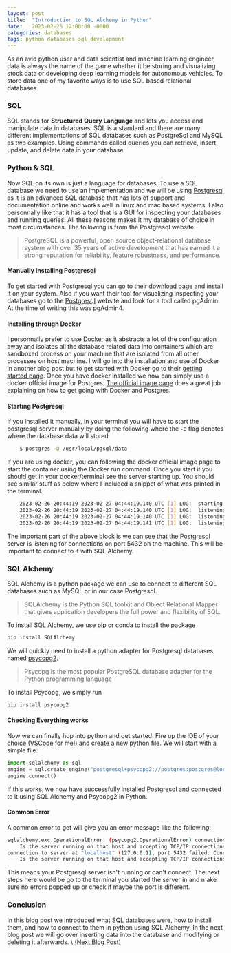 ```yaml
---
layout: post
title:  "Introduction to SQL Alchemy in Python"
date:   2023-02-26 12:00:00 -0000
categories: databases
tags: python databases sql development
---
```

As an avid python user and data scientist and machine learning engineer, data is always the name of
the game whether it be storing and visualizing stock data or developing deep learning models for
autonomous vehicles. To store data one of my favorite ways is to use SQL based relational databases.

### SQL

SQL stands for **Structured Query Language** and lets you access and manipulate data in databases.
SQL is a standard and there are many different implementations of SQL databases such as PostgreSql
and MySQL as two examples. Using commands called queries you can retrieve, insert, update, and
delete data in your database.

### Python & SQL

Now SQL on its own is just a language for databases. To use a SQL database we need to use an 
implementation and we will be using [Postgresql](https://www.postgresql.org/) as it is an advanced 
SQL database that has lots of support and documentation online and works well in linux and mac based 
systems. I also personnally like that it has a tool that is a GUI for inspecting your databases and 
running queries. All these reasons makes it my database of choice in most circumstances. The 
following is from the Postgresql website:

>PostgreSQL is a powerful, open source object-relational database system with over 35 years of active development that has earned it a strong reputation for reliability, feature robustness, and performance.

#### Manually Installing Postgresql
To get started with Postgresql you can go to their [download page](https://www.postgresql.org/download/)
and install it on your system. Also if you want their tool for visualizing inspecting your databases
go to the [Postgresql](https://www.postgresql.org/) website and look for a tool called pgAdmin. At 
the time of writing this was pgAdmin4.
#### Installing through Docker
I personnally prefer to use [Docker](https://www.docker.com/) as it abstracts a lot of the 
configuration away and isolates all the database related data into containers which are sandboxed
process on your machine that are isolated from all other processes on host machine. I will go into 
the installation and use of Docker in another blog post but to get started with Docker go to their 
[getting started page](https://docs.docker.com/get-started/). Once you have docker installed we now
can simply use a docker official image for Postgres. 
[The official image page](https://hub.docker.com/_/postgres) does a great job explaining on how to 
get going with Docker and Postgres.
#### Starting Postgresql
If you installed it manually, in your terminal you will have to start the postgresql server manually
by doing the following where the ``-D`` flag denotes where the database data will stored.
``` bash
    $ postgres -D /usr/local/pgsql/data
```
If you are using docker, you can following the docker official image page to start the container 
using the Docker run command. Once you start it you should get in your docker/terminal see the 
server starting up. You should see similar stuff as below where I included a snippet of what was 
printed in the terminal.
``` bash
    2023-02-26 20:44:19 2023-02-27 04:44:19.140 UTC [1] LOG:  starting PostgreSQL 15.1 (Debian 15.1-1.pgdg110+1) on aarch64-unknown-linux-gnu, compiled by gcc (Debian 10.2.1-6) 10.2.1 20210110, 64-bit
    2023-02-26 20:44:19 2023-02-27 04:44:19.140 UTC [1] LOG:  listening on IPv4 address "0.0.0.0", port 5432
    2023-02-26 20:44:19 2023-02-27 04:44:19.140 UTC [1] LOG:  listening on IPv6 address "::", port 5432
    2023-02-26 20:44:19 2023-02-27 04:44:19.141 UTC [1] LOG:  listening on Unix socket "/var/run/postgresql/.s.PGSQL.5432"
```
The important part of the above block is we can see that the Postgresql server is listening for 
connections on port 5432 on the machine. This will be important to connect to it with SQL Alchemy.

### SQL Alchemy

SQL Alchemy is a python package we can use to connect to different SQL databases such as MySQL or in
our case Postgresql.
> SQLAlchemy is the Python SQL toolkit and Object Relational Mapper that gives application developers the full power and flexibility of SQL.

To install SQL Alchemy, we use pip or conda to install the package
``` bash
pip install SQLAlchemy
```
We will quickly need to install a python adapter for Postgresql databases named [psycopg2](https://pypi.org/project/psycopg2/).
> Psycopg is the most popular PostgreSQL database adapter for the Python programming language

To install Psycopg, we simply run
``` bash
pip install psycopg2
```
#### Checking Everything works
Now we can finally hop into python and get started. Fire up the IDE of your choice (VSCode for me!)
and create a new python file. We will start with a simple file:
``` python
import sqlalchemy as sql
engine = sql.create_engine("postgresql+psycopg2://postgres:postgres@localhost:5432/")
engine.connect()
```
If this works, we now have successfully installed Postgresql and connected to it using SQL Alchemy 
and Psycopg2 in Python.
#### Common Error
A common error to get will give you an error message like the following:
``` bash
sqlalchemy.exc.OperationalError: (psycopg2.OperationalError) connection to server at "localhost" (::1), port 5432 failed: Connection refused
	Is the server running on that host and accepting TCP/IP connections?
connection to server at "localhost" (127.0.0.1), port 5432 failed: Connection refused
	Is the server running on that host and accepting TCP/IP connections?
```
This means your Postgresql server isn't running or can't connect. The next steps here would be go to
the terminal you started the server in and make sure no errors popped up or check if maybe the port
is different.

### Conclusion
In this blog post we introduced what SQL databases were, how to install them, and how to connect to
them in python using SQL Alchemy. In the next blog post we will go over inserting data into the 
database and modifying or deleting it afterwards. \\
[(Next Blog Post)](/databases/2023/02/27/SQL-Alchemy-Basics.html)